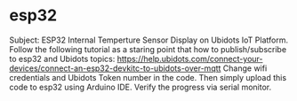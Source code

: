 # esp32
Subject: ESP32 Internal Temperture Sensor Display on Ubidots IoT Platform.
Follow the following tutorial as a staring point that how to publish/subscribe to esp32 and Ubidots topics: https://help.ubidots.com/connect-your-devices/connect-an-esp32-devkitc-to-ubidots-over-mqtt
Change wifi credentials and Ubidots Token number in the code.
Then simply upload this code to esp32 using Arduino IDE.
Verify the progress via serial monitor.
